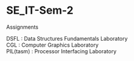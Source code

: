 # SE_IT-Sem-2
Assignments

DSFL : Data Structures Fundamentals Laboratory  
CGL : Computer Graphics Laboratory  
PIL(tasm) : Processor Interfacing Laboratory

